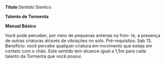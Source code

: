 **Titulo**:Sentido Sísmico

**Talento de Tormenta**

**Manual Básico**

 Você pode perceber, por meio de pequenas antenas na fron- te, a presença de outras criaturas através de vibrações no solo. Pré-requisitos: Sab 13. Benefício: você percebe qualquer criatura em movimento que esteja em contato com o chão. Este sentido tem alcance igual a 1,5m para cada talento da Tormenta que você possui.